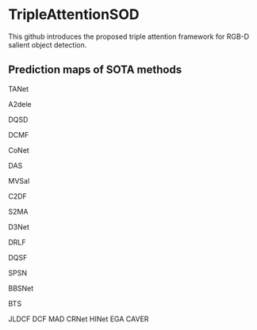 # TripleAttentionSOD
This github introduces the proposed triple attention framework for RGB-D salient object detection.
## Prediction maps of SOTA methods
TANet 

A2dele

DQSD

DCMF

CoNet 

DAS

MVSal

C2DF 

S2MA

D3Net

DRLF

DQSF

SPSN

BBSNet

BTS

JLDCF
DCF
MAD
CRNet
HINet
EGA
CAVER
